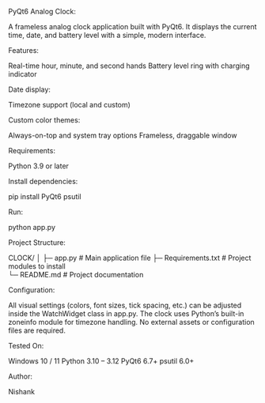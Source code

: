 PyQt6 Analog Clock:

A frameless analog clock application built with PyQt6.
It displays the current time, date, and battery level with a simple, modern interface.

Features:

Real-time hour, minute, and second hands
Battery level ring with charging indicator

Date display:

Timezone support (local and custom)

Custom color themes:

Always-on-top and system tray options
Frameless, draggable window

Requirements:

Python 3.9 or later

Install dependencies:

pip install PyQt6 psutil

Run:

python app.py

Project Structure:

CLOCK/
│
├─ app.py          # Main application file
├─ Requirements.txt # Project modules to install  
└─ README.md       # Project documentation

Configuration:

All visual settings (colors, font sizes, tick spacing, etc.) can be adjusted inside the WatchWidget class in app.py.
The clock uses Python’s built-in zoneinfo module for timezone handling.
No external assets or configuration files are required.

Tested On:

Windows 10 / 11
Python 3.10 – 3.12
PyQt6 6.7+
psutil 6.0+

Author:

Nishank